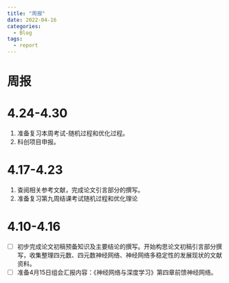 ```yaml
---
title: "周报"
date: 2022-04-16
categories:
  - Blog
tags:
  - report
---
```


# 周报

# 4.24-4.30

1. 准备复习本周考试-随机过程和优化过程。
2. 科创项目申报。

# 4.17-4.23

1. 查阅相关参考文献，完成论文引言部分的撰写。
2. 准备复习第九周结课考试随机过程和优化理论

# 4.10-4.16

- [ ] 初步完成论文初稿预备知识及主要结论的撰写。开始构思论文初稿引言部分撰写，收集整理四元数、四元数神经网络、神经网络多稳定性的发展现状的文献资料。
- [ ] 准备4月15日组会汇报内容：《神经网络与深度学习》第四章前馈神经网络。
